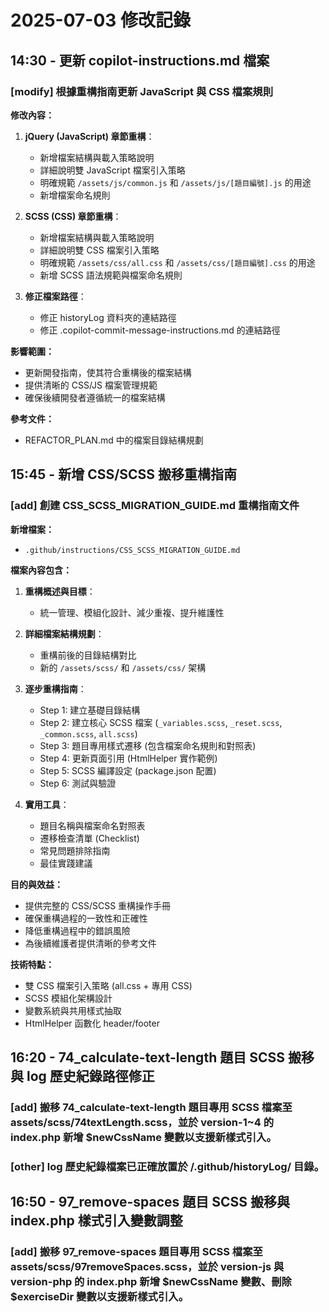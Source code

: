 # 2025-07-03 修改記錄

## 14:30 - 更新 copilot-instructions.md 檔案

### [modify] 根據重構指南更新 JavaScript 與 CSS 檔案規則

**修改內容：**

1. **jQuery (JavaScript) 章節重構**：

   - 新增檔案結構與載入策略說明
   - 詳細說明雙 JavaScript 檔案引入策略
   - 明確規範 `/assets/js/common.js` 和 `/assets/js/[題目編號].js` 的用途
   - 新增檔案命名規則

2. **SCSS (CSS) 章節重構**：

   - 新增檔案結構與載入策略說明
   - 詳細說明雙 CSS 檔案引入策略
   - 明確規範 `/assets/css/all.css` 和 `/assets/css/[題目編號].css` 的用途
   - 新增 SCSS 語法規範與檔案命名規則

3. **修正檔案路徑**：
   - 修正 historyLog 資料夾的連結路徑
   - 修正 .copilot-commit-message-instructions.md 的連結路徑

**影響範圍：**

- 更新開發指南，使其符合重構後的檔案結構
- 提供清晰的 CSS/JS 檔案管理規範
- 確保後續開發者遵循統一的檔案結構

**參考文件：**

- REFACTOR_PLAN.md 中的檔案目錄結構規劃

## 15:45 - 新增 CSS/SCSS 搬移重構指南

### [add] 創建 CSS_SCSS_MIGRATION_GUIDE.md 重構指南文件

**新增檔案：**

- `.github/instructions/CSS_SCSS_MIGRATION_GUIDE.md`

**檔案內容包含：**

1. **重構概述與目標**：

   - 統一管理、模組化設計、減少重複、提升維護性

2. **詳細檔案結構規劃**：

   - 重構前後的目錄結構對比
   - 新的 `/assets/scss/` 和 `/assets/css/` 架構

3. **逐步重構指南**：

   - Step 1: 建立基礎目錄結構
   - Step 2: 建立核心 SCSS 檔案 (`_variables.scss`, `_reset.scss`, `_common.scss`, `all.scss`)
   - Step 3: 題目專用樣式遷移 (包含檔案命名規則和對照表)
   - Step 4: 更新頁面引用 (HtmlHelper 實作範例)
   - Step 5: SCSS 編譯設定 (package.json 配置)
   - Step 6: 測試與驗證

4. **實用工具**：
   - 題目名稱與檔案命名對照表
   - 遷移檢查清單 (Checklist)
   - 常見問題排除指南
   - 最佳實踐建議

**目的與效益：**

- 提供完整的 CSS/SCSS 重構操作手冊
- 確保重構過程的一致性和正確性
- 降低重構過程中的錯誤風險
- 為後續維護者提供清晰的參考文件

**技術特點：**

- 雙 CSS 檔案引入策略 (all.css + 專用 CSS)
- SCSS 模組化架構設計
- 變數系統與共用樣式抽取
- HtmlHelper 函數化 header/footer

## 16:20 - 74_calculate-text-length 題目 SCSS 搬移與 log 歷史紀錄路徑修正

### [add] 搬移 74_calculate-text-length 題目專用 SCSS 檔案至 assets/scss/74textLength.scss，並於 version-1~4 的 index.php 新增 $newCssName 變數以支援新樣式引入。

### [other] log 歷史紀錄檔案已正確放置於 /.github/historyLog/ 目錄。

## 16:50 - 97_remove-spaces 題目 SCSS 搬移與 index.php 樣式引入變數調整

### [add] 搬移 97_remove-spaces 題目專用 SCSS 檔案至 assets/scss/97removeSpaces.scss，並於 version-js 與 version-php 的 index.php 新增 $newCssName 變數、刪除 $exerciseDir 變數以支援新樣式引入。
